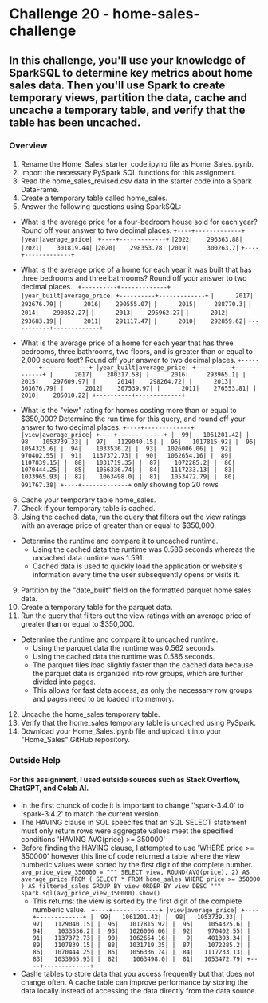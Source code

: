 # Challenge 20 - home-sales-challenge

## In this challenge, you'll use your knowledge of SparkSQL to determine key metrics about home sales data. Then you'll use Spark to create temporary views, partition the data, cache and uncache a temporary table, and verify that the table has been uncached.

### Overview 
####
1. Rename the Home_Sales_starter_code.ipynb file as Home_Sales.ipynb.
2. Import the necessary PySpark SQL functions for this assignment.
3. Read the home_sales_revised.csv data in the starter code into a Spark DataFrame.
4. Create a temporary table called home_sales.
5. Answer the following questions using SparkSQL:

- What is the average price for a four-bedroom house sold for each year? Round off your answer to two decimal places.
   ` +----+-------------+ `
   ` |year|average_price|`
   ` +----+-------------+`
    `|2022|    296363.88|`
    `|2021|    301819.44|`
    `|2020|    298353.78|`
    `|2019|     300263.7|`
    `+----+-------------+`

- What is the average price of a home for each year it was built that has three bedrooms and three bathrooms? Round off your answer to two decimal places.
` +----------+-------------+`
`|year_built|average_price|`
`+----------+-------------+`
`|      2017|    292676.79|`
`|      2016|    290555.07|`
`|      2015|     288770.3|`
`|      2014|    290852.27|`
`|      2013|    295962.27|`
`|      2012|    293683.19|`
`|      2011|    291117.47|`
`|      2010|    292859.62|`
`+----------+-------------+`

- What is the average price of a home for each year that has three bedrooms, three bathrooms, two floors, and is greater than or equal to 2,000 square feet? Round off your answer to two decimal places.
    `+----------+-------------+
    |year_built|average_price|
    +----------+-------------+
    |      2017|    280317.58|
    |      2016|     293965.1|
    |      2015|    297609.97|
    |      2014|    298264.72|
    |      2013|    303676.79|
    |      2012|    307539.97|
    |      2011|    276553.81|
    |      2010|    285010.22|
    +----------+-------------+`

- What is the "view" rating for homes costing more than or equal to $350,000? Determine the run time for this query, and round off your answer to two decimal places.
    `+----+-------------+
    |view|average_price|
    +----+-------------+
    |  99|   1061201.42|
    |  98|   1053739.33|
    |  97|   1129040.15|
    |  96|   1017815.92|
    |  95|    1054325.6|
    |  94|    1033536.2|
    |  93|   1026006.06|
    |  92|    970402.55|
    |  91|   1137372.73|
    |  90|   1062654.16|
    |  89|   1107839.15|
    |  88|   1031719.35|
    |  87|    1072285.2|
    |  86|   1070444.25|
    |  85|   1056336.74|
    |  84|   1117233.13|
    |  83|   1033965.93|
    |  82|    1063498.0|
    |  81|   1053472.79|
    |  80|    991767.38|
    +----+-------------+`
only showing top 20 rows

6. Cache your temporary table home_sales.
7. Check if your temporary table is cached.
8. Using the cached data, run the query that filters out the view ratings with an average price of greater than or equal to $350,000. 
- Determine the runtime and compare it to uncached runtime.
    - Using the cached data the runtime was 0.586 seconds whereas the uncached data runtime was 1.591. 
    - Cached data is used to quickly load the application or website's information every time the user subsequently opens or visits it.

9. Partition by the "date_built" field on the formatted parquet home sales data.
10. Create a temporary table for the parquet data.
11. Run the query that filters out the view ratings with an average price of greater than or equal to $350,000. 
- Determine the runtime and compare it to uncached runtime.
     - Using the parquet data the runtime was 0.562 seconds. 
     - Using the cached data the runtime was 0.586 seconds. 
     - The parquet files load slightly faster than the cached data because the parquet data is organized into row groups, which are further divided into pages. 
     - This allows for fast data access, as only the necessary row groups and pages need to be loaded into memory.

12. Uncache the home_sales temporary table.
13. Verify that the home_sales temporary table is uncached using PySpark.
14. Download your Home_Sales.ipynb file and upload it into your "Home_Sales" GitHub repository.

### Outside Help 
#### For this assignment, I used outside sources such as Stack Overflow, ChatGPT, and Colab AI.
- In the first chunck of code it is important to change ''spark-3.4.0' to 'spark-3.4.2' to match the current version. 
- The HAVING clause in SQL speecifes that an SQL SELECT statement must only return rows were aggregate values meet the specified conditions
    'HAVING AVG(price) >= 350000' 
- Before finding the HAVING clause, I attempted to use 'WHERE price >= 350000' however this line of code returned a table where the view numberic values were sorted by the first digit of the complete number. 
           ` avg_price_view_350000 = """
            SELECT
              view,
              ROUND(AVG(price), 2) AS average_price
            FROM (
              SELECT *
              FROM home_sales
              WHERE price >= 350000
            ) AS filtered_sales
            GROUP BY view
            ORDER BY view DESC
            """
            spark.sql(avg_price_view_350000).show() `
    - This returns: the view is sorted by the first digit of the complete numberic value. 
      ` +----+-------------+
        |view|average_price|
        +----+-------------+
        |  99|   1061201.42|
        |  98|   1053739.33|
        |  97|   1129040.15|
        |  96|   1017815.92|
        |  95|    1054325.6|
        |  94|    1033536.2|
        |  93|   1026006.06|
        |  92|    970402.55|
        |  91|   1137372.73|
        |  90|   1062654.16|
        |   9|    401393.34|
        |  89|   1107839.15|
        |  88|   1031719.35|
        |  87|    1072285.2|
        |  86|   1070444.25|
        |  85|   1056336.74|
        |  84|   1117233.13|
        |  83|   1033965.93|
        |  82|    1063498.0|
        |  81|   1053472.79|
        +----+-------------+`
- Cashe tables to store data that you access frequently but that does not change often. A cache table can improve  performance by storing the data locally instead of accessing the data directly from the data source. 


